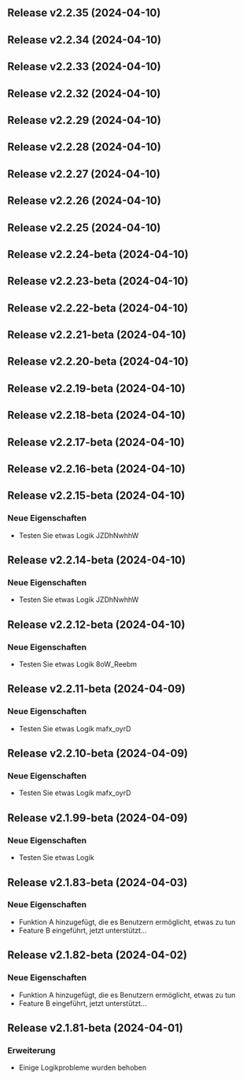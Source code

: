 ## Release v2.2.35 (2024-04-10)

## Release v2.2.34 (2024-04-10)

## Release v2.2.33 (2024-04-10)

## Release v2.2.32 (2024-04-10)

## Release v2.2.29 (2024-04-10)

## Release v2.2.28 (2024-04-10)

## Release v2.2.27 (2024-04-10)

## Release v2.2.26 (2024-04-10)

## Release v2.2.25 (2024-04-10)

## Release v2.2.24-beta (2024-04-10)

## Release v2.2.23-beta (2024-04-10)

## Release v2.2.22-beta (2024-04-10)

## Release v2.2.21-beta (2024-04-10)

## Release v2.2.20-beta (2024-04-10)

## Release v2.2.19-beta (2024-04-10)

## Release v2.2.18-beta (2024-04-10)

## Release v2.2.17-beta (2024-04-10)

## Release v2.2.16-beta (2024-04-10)

## Release v2.2.15-beta (2024-04-10)

### Neue Eigenschaften

- Testen Sie etwas Logik JZDhNwhhW

## Release v2.2.14-beta (2024-04-10)

### Neue Eigenschaften

- Testen Sie etwas Logik JZDhNwhhW

## Release v2.2.12-beta (2024-04-10)

### Neue Eigenschaften

- Testen Sie etwas Logik 8oW_Reebm

## Release v2.2.11-beta (2024-04-09)

### Neue Eigenschaften

- Testen Sie etwas Logik mafx_oyrD

## Release v2.2.10-beta (2024-04-09)

### Neue Eigenschaften

- Testen Sie etwas Logik mafx_oyrD

## Release v2.1.99-beta (2024-04-09)

### Neue Eigenschaften

- Testen Sie etwas Logik

## Release v2.1.83-beta (2024-04-03)

### Neue Eigenschaften

- Funktion A hinzugefügt, die es Benutzern ermöglicht, etwas zu tun
- Feature B eingeführt, jetzt unterstützt...

## Release v2.1.82-beta (2024-04-02)

### Neue Eigenschaften

- Funktion A hinzugefügt, die es Benutzern ermöglicht, etwas zu tun
- Feature B eingeführt, jetzt unterstützt...

## Release v2.1.81-beta (2024-04-01)

### Erweiterung

- Einige Logikprobleme wurden behoben
